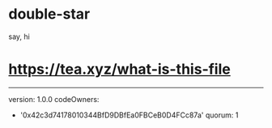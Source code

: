 # double-star
say, hi
# https://tea.xyz/what-is-this-file
---
version: 1.0.0
codeOwners:
  - '0x42c3d74178010344BfD9DBfEa0FBCeB0D4FCc87a'
quorum: 1
